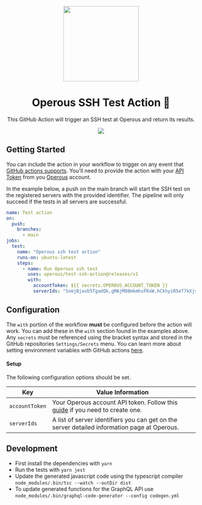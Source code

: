<p align="center">
  <a href="https://github.com/operous/test-ssh-action/">
    <img width="200px" src="https://raw.githubusercontent.com/operous/test-ssh-action/main/assets/operous.png?token=AHG4HZGPQ6FQWMUIWBZWQDLBAGYV4">
  </a>
</p>

<h1 align="center">
  Operous SSH Test Action 🦥
</h1>

<p align="center">
This GitHub Action will trigger an SSH test at Operous and return its results.
</p>

<p align="center">
  <img src="https://raw.githubusercontent.com/operous/test-ssh-action/main/assets/action-example.png?token=AHG4HZAEX7VLQGB4HIGTYJ3BAGYT2">
</p>

## Getting Started

You can include the action in your workflow to trigger on any event that [GitHub actions supports](https://help.github.com/en/articles/events-that-trigger-workflows). You'll need to provide the action with your [API Token](https://docs.operous.dev/operous/api/register-api-token.html) from you [Operous](https://operous.dev/) account.

In the example below, a push on the main branch will start the SSH test on the registered servers with the provided identifier.
The pipeline will only succeed if the tests in all servers are successful.

```yml
name: Test action
on:
  push:
    branches:
      - main
jobs:
  test:
    name: "Operous ssh test action"
    runs-on: ubuntu-latest
    steps:
      - name: Run Operous ssh test
        uses: operous/test-ssh-action@releases/v1
        with:
          accountToken: ${{ secrets.OPEROUS_ACCOUNT_TOKEN }}
          serverIds: "SnmjBjasb5TgadQk,gMAjMO8mkmhsFRxW,hCkhyiR5eT7kXjs5"
```

## Configuration

The `with` portion of the workflow **must** be configured before the action will work. You can add these in the `with` section found in the examples above. Any `secrets` must be referenced using the bracket syntax and stored in the GitHub repositories `Settings/Secrets` menu. You can learn more about setting environment variables with GitHub actions [here](https://help.github.com/en/articles/workflow-syntax-for-github-actions#jobsjob_idstepsenv).

#### Setup

The following configuration options should be set.

| Key            | Value Information                                                                                                                            |
| -------------- | -------------------------------------------------------------------------------------------------------------------------------------------- |
| `accountToken` | Your Operous account API token. Follow this [guide](https://docs.operous.dev/operous/api/register-api-token.html) if you need to create one. |
| `serverIds`    | A list of server identifiers you can get on the server detailed information page at Operous.                                                 |

## Development

- First install the dependencies with `yarn`
- Run the tests with `yarn jest`
- Update the generated javascript code using the typescript compiler `node_modules/.bin/tsc --watch --outDir dist`
- To update generated functions for the GraphQL API use `node_modules/.bin/graphql-code-generator --config codegen.yml`
